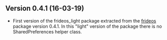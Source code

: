 ## Version 0.4.1 (16-03-19)

- First version of the frideos_light package extracted from the [frideos](https://pub.dartlang.org/packages/frideos) package version 0.4.1. In this "light" version of the package there is no SharedPreferences helper class.